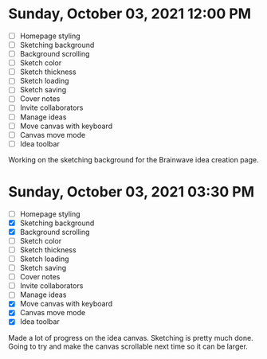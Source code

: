 # Sunday, October 03, 2021 12:00 PM
- [ ] Homepage styling
- [ ] Sketching background
- [ ] Background scrolling
- [ ] Sketch color
- [ ] Sketch thickness
- [ ] Sketch loading
- [ ] Sketch saving
- [ ] Cover notes
- [ ] Invite collaborators
- [ ] Manage ideas
- [ ] Move canvas with keyboard
- [ ] Canvas move mode
- [ ] Idea toolbar

Working on the sketching background for the Brainwave idea creation page.

# Sunday, October 03, 2021 03:30 PM
- [ ] Homepage styling
- [X] Sketching background
- [X] Background scrolling
- [ ] Sketch color
- [ ] Sketch thickness
- [ ] Sketch loading
- [ ] Sketch saving
- [ ] Cover notes
- [ ] Invite collaborators
- [ ] Manage ideas
- [X] Move canvas with keyboard
- [X] Canvas move mode
- [X] Idea toolbar

Made a lot of progress on the idea canvas. Sketching is pretty much done.
Going to try and make the canvas scrollable next time so it can be larger.
